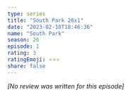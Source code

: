 ```yaml
---
type: series
title: "South Park 26x1"
date: "2023-02-10T18:46:36"
name: "South Park"
season: 26
episode: 1
rating: 3
ratingEmoji: ⭐️⭐️⭐️
share: false
---
```


*[No review was written for this episode]*
